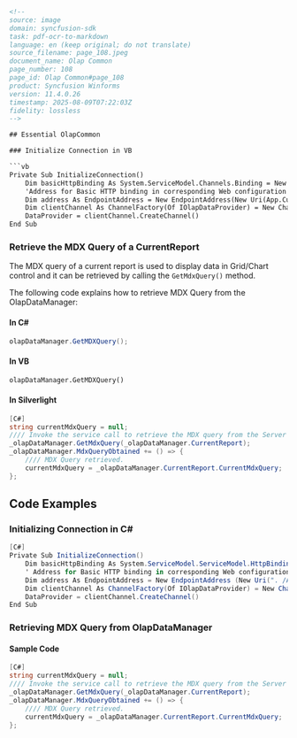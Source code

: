 ```html
<!--
source: image
domain: syncfusion-sdk
task: pdf-ocr-to-markdown
language: en (keep original; do not translate)
source_filename: page_108.jpeg
document_name: Olap Common
page_number: 108
page_id: Olap Common#page_108
product: Syncfusion Winforms
version: 11.4.0.26
timestamp: 2025-08-09T07:22:03Z
fidelity: lossless
-->

## Essential OlapCommon

### Initialize Connection in VB

```vb
Private Sub InitializeConnection()
    Dim basicHttpBinding As System.ServiceModel.Channels.Binding = New BasicHttpBinding(BasicHttpSecurityMode.None With {.MaxReceivedMessageSize = 2147483647})
    'Address for Basic HTTP binding in corresponding Web configuration file
    Dim address As EndpointAddress = New EndpointAddress(New Uri(App.Current.Host.Source & "../../OlapManager.svc/basic"))
    Dim clientChannel As ChannelFactory(Of IOlapDataProvider) = New ChannelFactory(Of IOlapDataProvider)(basicHttpBinding, address)
    DataProvider = clientChannel.CreateChannel()
End Sub
```

### Retrieve the MDX Query of a CurrentReport

The MDX query of a current report is used to display data in Grid/Chart control and it can be retrieved by calling the `GetMdxQuery()` method.

The following code explains how to retrieve MDX Query from the OlapDataManager:

#### In C#

```csharp
olapDataManager.GetMDXQuery();
```

#### In VB

```vb
olapDataManager.GetMDXQuery()
```

#### In Silverlight

```csharp
[C#]
string currentMdxQuery = null;
//// Invoke the service call to retrieve the MDX query from the Server based on current report.
_olapDataManager.GetMdxQuery(_olapDataManager.CurrentReport);
_olapDataManager.MdxQueryObtained += () => {
    //// MDX Query retrieved.
    currentMdxQuery = _olapDataManager.CurrentReport.CurrentMdxQuery;
};
```

## Code Examples

### Initializing Connection in C#

```csharp
[C#]
Private Sub InitializeConnection()
    Dim basicHttpBinding As System.ServiceModel.ServiceModel.HttpBinding = New BasicHttpBinding (BasicHttpSecurityMode.None With (.MaxReceivedMessageSize = 2147483647))
    ' Address for Basic HTTP binding in corresponding Web configuration file
    Dim address As EndpointAddress = New EndpointAddress (New Uri(". /APP. Current. Source & " "" / / / / OIapManager.svc/basic"))
    Dim clientChannel As ChannelFactory(Of IOlapDataProvider) = New ChannelFactory(Of IOlapDataProvider) (basicHttpBinding, address)
    DataProvider = clientChannel.CreateChannel()
End Sub
```

### Retrieving MDX Query from OlapDataManager

#### Sample Code

```csharp
[C#]
string currentMdxQuery = null;
//// Invoke the service call to retrieve the MDX query from the Server based on current report.
_olapDataManager.GetMdxQuery(_olapDataManager.CurrentReport);
_olapDataManager.MdxQueryObtained += () => {
    //// MDX Query retrieved.
    currentMdxQuery = _olapDataManager.CurrentReport.CurrentMdxQuery;
};
```

<!-- tags: [Olap Common, WinForms, MDX Query, OlapDataManager, Silverlight, Syncfusion Winforms] keywords: [MDX Query, OlapDataManager, GetMdxQuery, InitializeConnection, ChannelFactory, DataProvider, Silverlight, WCF] -->
```